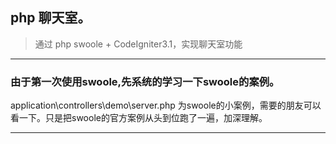 ## php 聊天室。
> 通过 php swoole + CodeIgniter3.1，实现聊天室功能

***

### 由于第一次使用swoole,先系统的学习一下swoole的案例。

application\controllers\demo\server.php  为swoole的小案例，需要的朋友可以看一下。只是把swoole的官方案例从头到位跑了一遍，加深理解。

***

